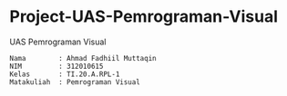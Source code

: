 # Project-UAS-Pemrograman-Visual
UAS Pemrograman Visual
```
Nama        : Ahmad Fadhiil Muttaqin
NIM         : 312010615
Kelas       : TI.20.A.RPL-1
Matakuliah  : Pemrograman Visual
```
#
